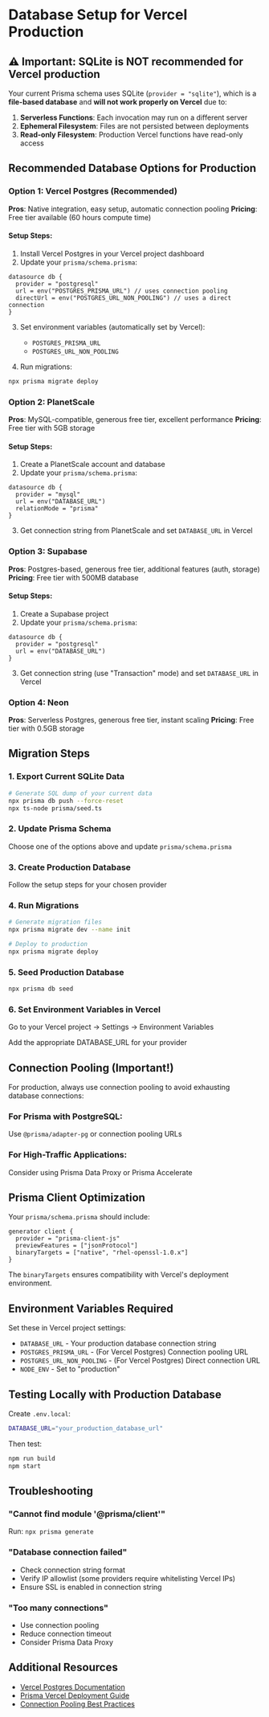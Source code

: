 # Database Setup for Vercel Production

## ⚠️ Important: SQLite is NOT recommended for Vercel production

Your current Prisma schema uses SQLite (`provider = "sqlite"`), which is a **file-based database** and **will not work properly on Vercel** due to:

1. **Serverless Functions**: Each invocation may run on a different server
2. **Ephemeral Filesystem**: Files are not persisted between deployments
3. **Read-only Filesystem**: Production Vercel functions have read-only access

## Recommended Database Options for Production

### Option 1: Vercel Postgres (Recommended)
**Pros**: Native integration, easy setup, automatic connection pooling
**Pricing**: Free tier available (60 hours compute time)

#### Setup Steps:
1. Install Vercel Postgres in your Vercel project dashboard
2. Update your `prisma/schema.prisma`:
```prisma
datasource db {
  provider = "postgresql"
  url = env("POSTGRES_PRISMA_URL") // uses connection pooling
  directUrl = env("POSTGRES_URL_NON_POOLING") // uses a direct connection
}
```

3. Set environment variables (automatically set by Vercel):
   - `POSTGRES_PRISMA_URL`
   - `POSTGRES_URL_NON_POOLING`

4. Run migrations:
```bash
npx prisma migrate deploy
```

### Option 2: PlanetScale
**Pros**: MySQL-compatible, generous free tier, excellent performance
**Pricing**: Free tier with 5GB storage

#### Setup Steps:
1. Create a PlanetScale account and database
2. Update your `prisma/schema.prisma`:
```prisma
datasource db {
  provider = "mysql"
  url = env("DATABASE_URL")
  relationMode = "prisma"
}
```

3. Get connection string from PlanetScale and set `DATABASE_URL` in Vercel

### Option 3: Supabase
**Pros**: Postgres-based, generous free tier, additional features (auth, storage)
**Pricing**: Free tier with 500MB database

#### Setup Steps:
1. Create a Supabase project
2. Update your `prisma/schema.prisma`:
```prisma
datasource db {
  provider = "postgresql"
  url = env("DATABASE_URL")
}
```

3. Get connection string (use "Transaction" mode) and set `DATABASE_URL` in Vercel

### Option 4: Neon
**Pros**: Serverless Postgres, generous free tier, instant scaling
**Pricing**: Free tier with 0.5GB storage

## Migration Steps

### 1. Export Current SQLite Data
```bash
# Generate SQL dump of your current data
npx prisma db push --force-reset
npx ts-node prisma/seed.ts
```

### 2. Update Prisma Schema
Choose one of the options above and update `prisma/schema.prisma`

### 3. Create Production Database
Follow the setup steps for your chosen provider

### 4. Run Migrations
```bash
# Generate migration files
npx prisma migrate dev --name init

# Deploy to production
npx prisma migrate deploy
```

### 5. Seed Production Database
```bash
npx prisma db seed
```

### 6. Set Environment Variables in Vercel
Go to your Vercel project → Settings → Environment Variables

Add the appropriate DATABASE_URL for your provider

## Connection Pooling (Important!)

For production, always use connection pooling to avoid exhausting database connections:

### For Prisma with PostgreSQL:
Use `@prisma/adapter-pg` or connection pooling URLs

### For High-Traffic Applications:
Consider using Prisma Data Proxy or Prisma Accelerate

## Prisma Client Optimization

Your `prisma/schema.prisma` should include:

```prisma
generator client {
  provider = "prisma-client-js"
  previewFeatures = ["jsonProtocol"]
  binaryTargets = ["native", "rhel-openssl-1.0.x"]
}
```

The `binaryTargets` ensures compatibility with Vercel's deployment environment.

## Environment Variables Required

Set these in Vercel project settings:

- `DATABASE_URL` - Your production database connection string
- `POSTGRES_PRISMA_URL` - (For Vercel Postgres) Connection pooling URL
- `POSTGRES_URL_NON_POOLING` - (For Vercel Postgres) Direct connection URL
- `NODE_ENV` - Set to "production"

## Testing Locally with Production Database

Create `.env.local`:
```bash
DATABASE_URL="your_production_database_url"
```

Then test:
```bash
npm run build
npm start
```

## Troubleshooting

### "Cannot find module '@prisma/client'"
Run: `npx prisma generate`

### "Database connection failed"
- Check connection string format
- Verify IP allowlist (some providers require whitelisting Vercel IPs)
- Ensure SSL is enabled in connection string

### "Too many connections"
- Use connection pooling
- Reduce connection timeout
- Consider Prisma Data Proxy

## Additional Resources

- [Vercel Postgres Documentation](https://vercel.com/docs/storage/vercel-postgres)
- [Prisma Vercel Deployment Guide](https://www.prisma.io/docs/guides/deployment/deployment-guides/deploying-to-vercel)
- [Connection Pooling Best Practices](https://www.prisma.io/docs/guides/performance-and-optimization/connection-management)
